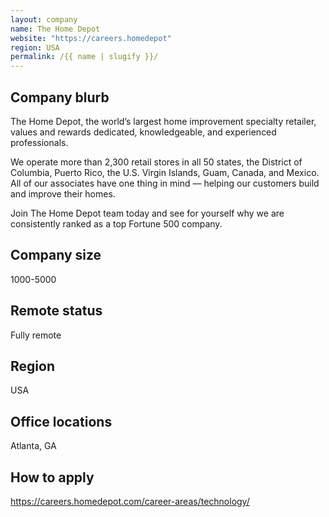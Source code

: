 ```yaml
---
layout: company
name: The Home Depot
website: "https://careers.homedepot"
region: USA
permalink: /{{ name | slugify }}/
---
```


## Company blurb

The Home Depot, the world’s largest home improvement specialty retailer, values and rewards dedicated, knowledgeable, and experienced professionals.

We operate more than 2,300 retail stores in all 50 states, the District of Columbia, Puerto Rico, the U.S. Virgin Islands, Guam, Canada, and Mexico. All of our associates have one thing in mind — helping our customers build and improve their homes.

Join The Home Depot team today and see for yourself why we are consistently ranked as a top Fortune 500 company.

## Company size

1000-5000

## Remote status

Fully remote

## Region

USA

## Office locations

Atlanta, GA

## How to apply

https://careers.homedepot.com/career-areas/technology/